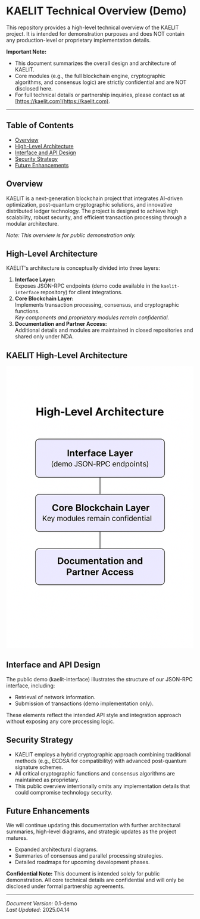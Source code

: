 # KAELIT Technical Overview (Demo)

This repository provides a high-level technical overview of the KAELIT project.
It is intended for demonstration purposes and does NOT contain any production-level or proprietary implementation details.

**Important Note:**
- This document summarizes the overall design and architecture of KAELIT.
- Core modules (e.g., the full blockchain engine, cryptographic algorithms, and consensus logic) are strictly confidential and are NOT disclosed here.
- For full technical details or partnership inquiries, please contact us at [https://kaelit.com](https://kaelit.com).

---

## Table of Contents
- [Overview](#overview)
- [High-Level Architecture](#high-level-architecture)
- [Interface and API Design](#interface-and-api-design)
- [Security Strategy](#security-strategy)
- [Future Enhancements](#future-enhancements)

## Overview
KAELIT is a next-generation blockchain project that integrates AI-driven optimization, post-quantum cryptographic solutions, and innovative distributed ledger technology. The project is designed to achieve high scalability, robust security, and efficient transaction processing through a modular architecture.

*Note: This overview is for public demonstration only.*

## High-Level Architecture
KAELIT's architecture is conceptually divided into three layers:
1. **Interface Layer:**  
   Exposes JSON-RPC endpoints (demo code available in the `kaelit-interface` repository) for client integrations.
2. **Core Blockchain Layer:**  
   Implements transaction processing, consensus, and cryptographic functions.  
   *Key components and proprietary modules remain confidential.*
3. **Documentation and Partner Access:**  
   Additional details and modules are maintained in closed repositories and shared only under NDA.

## KAELIT High-Level Architecture

![KAELIT Architecture](architecture.png)


## Interface and API Design
The public demo (kaelit-interface) illustrates the structure of our JSON-RPC interface, including:
- Retrieval of network information.
- Submission of transactions (demo implementation only).

These elements reflect the intended API style and integration approach without exposing any core processing logic.

## Security Strategy
- KAELIT employs a hybrid cryptographic approach combining traditional methods (e.g., ECDSA for compatibility) with advanced post-quantum signature schemes.
- All critical cryptographic functions and consensus algorithms are maintained as proprietary.
- This public overview intentionally omits any implementation details that could compromise technology security.

## Future Enhancements
We will continue updating this documentation with further architectural summaries, high-level diagrams, and strategic updates as the project matures.
- Expanded architectural diagrams.
- Summaries of consensus and parallel processing strategies.
- Detailed roadmaps for upcoming development phases.

**Confidential Note:** This document is intended solely for public demonstration. All core technical details are confidential and will only be disclosed under formal partnership agreements.

---

*Document Version:* 0.1-demo  
*Last Updated:* 2025.04.14
